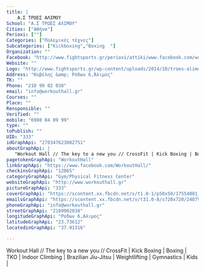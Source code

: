 ```yaml
---
title: |
    Α.Σ ΤΡΩΕΣ ΑΛΙΜΟΥ
School: "Α.Σ ΤΡΩΕΣ ΑΛΙΜΟΥ"
Cities: ["Αθήνα"]
Perioxi: [""]
Categories: ["Πολεμικές τέχνες"]
Subcategories: ["Kickboxing","Boxing  "]
Organization: ""
Facebook: "http://www.fightsports.gr/perioxi/attiki/www.facebook.com/workouthall"
Website: ""
Logo: "http://www.fightsports.gr/wp-content/uploads/2014/10/troes-alimou-work-out-hall-logo.jpg"
Address: "Κυβέλης &amp; Ρόδων 6,Άλιμος"
TK: ""
Phone: "210 99 02 038"
email: "info@workouthall.gr"
Courses: ""
Place: ""
Rensponsible: ""
Verified: ""
mobile: "6980 04 09 99"
type: ""
toPublish: ""
UID: "333"
idGraphApi: "270347623082751"
aboutGraphApi: | 
   "Workout Hall // The key to a new you // CrossFit | Kick Boxing | Boxing | TKO | Indoor Climbing | Brazilian Jiu-Jitsu | Weightlifting | Gymnastics | Kids |"
pagetokenGraphApi: "WorkoutHall"
linkGraphApi: "https://www.facebook.com/WorkoutHall/"
checkinsGraphApi: "12065"
categoryGraphApi: "Gym/Physical Fitness Center"
websiteGraphApi: "http://www.workouthall.gr"
pictureGraphApi: "333"
coverGraphApi: "https://scontent.xx.fbcdn.net/v/t1.0-1/p50x50/17554081_1208642059253298_5762825660865424787_n.jpg?oh=7f535b923e9958dc314ab80299f84e3f&amp;oe=5B3B8182"
emailsGraphApi: "https://scontent.xx.fbcdn.net/v/t31.0-8/s720x720/24879977_1468937909890377_6129370835707729326_o.jpg?oh=23118250e34b996faa09468a6db7c375&amp;oe=5B42BA42"
phoneGraphApi: "info@workouthall.gr"
streetGraphApi: "2109902038"
longitudeGraphApi: "Ροδων 6,Αλιμος"
latitudeGraphApi: "23.73612"
locatedinGraphApi: "37.91316"

---
```


Workout Hall // The key to a new you // CrossFit | Kick Boxing | Boxing | TKO | Indoor Climbing | Brazilian Jiu-Jitsu | Weightlifting | Gymnastics | Kids |


